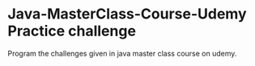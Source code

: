 # Java-MasterClass-Course-Udemy Practice challenge
Program the challenges given in java master class course on udemy.
